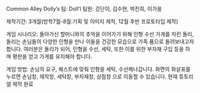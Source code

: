 Common Alley Dolly’s
팀: Doll’I
팀원: 강단이, 김수현, 박진희, 이가을

제작기간: 3개월(방학7월-8월:기획 및 이미지 제작, 12월 후반 프로토타입 제작)

게임 시나리오: 돌아가신 할머니와의 추억을 이어가기 위해 인형 수선 가게를 차린 돌리, 돌리는 손님들의 다양한 인형을 만나 이들을 건강한 모습으로 가족 품으로 돌려보내고자 합니다. 여러분은 돌리가 되어, 인형을 수선, 세탁, 또한 이를 위한 부자재 구입 등을 하며 평판을 얻고 가게를 유지해야 합니다.

게임 방법: 손님의 요구, 퀘스트에 맞춰 인형을 세탁, 수선해나갑니다. 화면의 화살표를 누르면 손님창, 제작창, 세탁창, 부자재창, 상점창 으로 이동할 수 있습니다. 
현재 튜토리얼 제작 완료
